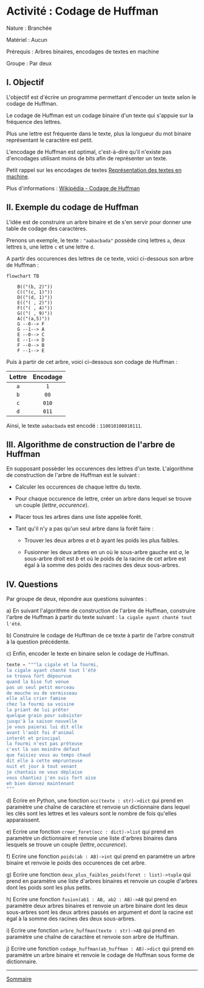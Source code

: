 # Activité : Codage de Huffman

Nature : Branchée

Matériel : Aucun

Prérequis : Arbres binaires, encodages de textes en machine

Groupe : Par deux

## I. Objectif

L'objectif est d'écrire un programme permettant d'encoder un texte selon le codage de Huffman.

Le codage de Huffman est un codage binaire d'un texte qui s'appuie sur la fréquence des lettres.

Plus une lettre est fréquente dans le texte, plus la longueur du mot binaire représentant le caractère est petit.

L'encodage de Huffman est optimal, c'est-à-dire qu'il n'existe pas d'encodages utilisant moins de bits afin de représenter un texte.

Petit rappel sur les encodages de textes [Représentation des textes en machine](./../../première/Chaînes_de_caractère/Représentation_des_textes_en_machine.md).

Plus d'informations : [Wikipédia - Codage de Huffman](https://fr.wikipedia.org/wiki/Codage_de_Huffman)

## II. Exemple du codage de Huffman

L'idée est de construire un arbre binaire et de s'en servir pour donner une table de codage des caractères.

Prenons un exemple, le texte : `"aabacbada"` possède cinq lettres `a`, deux lettres `b`, une lettre `c` et une lettre `d`.

A partir des occurences des lettres de ce texte, voici ci-dessous son arbre de Huffman :

```mermaid
flowchart TB
    
    B(("(b, 2)"))
    C(("(c, 1)"))
    D(("(d, 1)"))
    E(("( , 2)"))
    F(("( , 4)"))
    G(("( , 9)"))
    A(("(a,5)"))
    G --0--> F
    G --1--> A
    E --0--> C
    E --1--> D
    F --0--> B
    F --1--> E
```

Puis à partir de cet arbre, voici ci-dessous son codage de Huffman :

| Lettre | Encodage |
| :---: | :---: |
| `a` | `1` |
| `b` | `00` |
| `c` | `010` |
| `d` | `011` |

Ainsi, le texte `aabacbada` est encodé : `110010100010111`.

## III. Algorithme de construction de l'arbre de Huffman

En supposant possèder les occurences des lettres d'un texte. L'algorithme de construction de l'arbre de Huffman est le suivant :

- Calculer les occurences de chaque lettre du texte.

- Pour chaque occurence de lettre, créer un arbre dans lequel se trouve un couple $(lettre, occurence)$.

- Placer tous les arbres dans une liste appelée forêt.

- Tant qu'il n'y a pas qu'un seul arbre dans la forêt faire :

    + Trouver les deux arbres $a$ et $b$ ayant les poids les plus faibles.

    + Fusionner les deux arbres en un où le sous-arbre gauche est $a$, le sous-arbre droit est $b$ et où le poids de la racine de cet arbre est égal à la somme des poids des racines des deux sous-arbres.

## IV. Questions

Par groupe de deux, répondre aux questions suivantes :

a) En suivant l'algorithme de construction de l'arbre de Huffman, construire l'arbre de Huffman à partir du texte suivant : `la cigale ayant chanté tout l'été`.

b) Construire le codage de Huffman de ce texte à partir de l'arbre construit à la question précédente.

c) Enfin, encoder le texte en binaire selon le codage de Huffman.


```python
texte = """la cigale et la fourmi,
la cigale ayant chanté tout l'été
se trouva fort dépourvue
quand la bise fut venue
pas un seul petit morceau
de mouche ou de vermisseau
elle alla crier famine
chez la fourmi sa voisine
la priant de lui prêter
quelque grain pour subsister
jusqu'à la saison nouvelle
je vous paierai lui dit elle
avant l'août foi d'animal
interêt et principal
la fourmi n'est pas prêteuse
c'est là son moindre défaut
que faisiez vous au temps chaud
dit elle à cette emprunteuse
nuit et jour à tout venant
je chantais ne vous déplaise
vous chantiez j'en suis fort aise
eh bien dansez maintenant
"""
```

d) Ecrire en Python, une fonction `occ(texte : str)->dict` qui prend en paramètre une chaîne de caractère et renvoie un dictionnaire dans lequel les clés sont les lettres et les valeurs sont le nombre de fois qu'elles apparaissent.

e) Ecrire une fonction `creer_foret(occ : dict)->list` qui prend en paramètre un dictionnaire et renvoie une liste d'arbres binaires dans lesquels se trouve un couple $(lettre, occurence)$.

f) Ecrire une fonction `poids(ab : AB)->int` qui prend en paramètre un arbre binaire et renvoie le poids des occurences de cet arbre.

g) Ecrire une fonction `deux_plus_faibles_poids(foret : list)->tuple` qui prend en paramètre une liste d'arbres binaires et renvoie un couple d'arbres dont les poids sont les plus petits.

h) Ecrire une fonction `fusion(ab1 : AB, ab2 : AB)->AB` qui prend en paramètre deux arbres binaires et renvoie un arbre binaire dont les deux sous-arbres sont les deux arbres passés en argument et dont la racine est égal à la somme des racines des deux sous-arbres.

i) Ecrire une fonction `arbre_huffman(texte : str)->AB` qui prend en paramètre une chaîne de caractère et renvoie son arbre de Huffman.

j) Ecrire une fonction `codage_huffman(ab_huffman : AB)->dict` qui prend en paramètre un arbre binaire et renvoie le codage de Huffman sous forme de dictionnaire.

_____________________

[Sommaire](./../README.md)